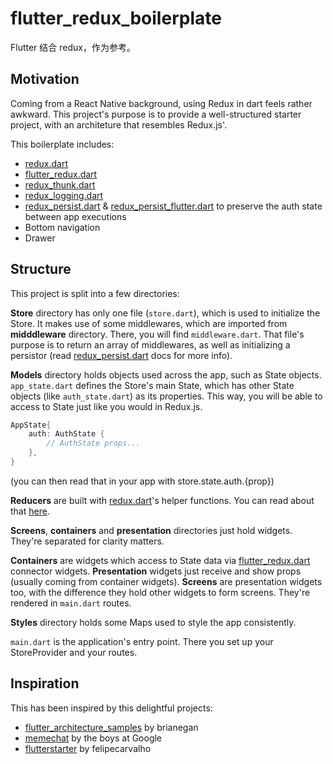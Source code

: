 # flutter_redux_boilerplate

Flutter 结合 redux，作为参考。

## Motivation

Coming from a React Native background, using Redux in dart feels rather awkward. This project's purpose is to provide a well-structured starter project, with an architeture that resembles Redux.js'.

This boilerplate includes:

* [redux.dart](https://pub.dartlang.org/packages/redux)
* [flutter_redux.dart](https://pub.dartlang.org/packages/flutter_redux)
* [redux_thunk.dart](https://pub.dartlang.org/packages/redux_thunk)
* [redux_logging.dart](https://pub.dartlang.org/packages/redux_logging)
* [redux_persist.dart](https://pub.dartlang.org/packages/redux_persist) & [redux_persist_flutter.dart](https://pub.dartlang.org/packages/redux_persist_flutter) to preserve the auth state between app executions
* Bottom navigation
* Drawer

## Structure

This project is split into a few directories:

**Store** directory has only one file (`store.dart`), which is used to initialize the Store. It makes use of some middlewares, which are imported from **midddleware** directory. There, you will find `middleware.dart`. That file's purpose is to return an array of middlewares, as well as initializing a persistor (read [redux_persist.dart](https://pub.dartlang.org/packages/redux_persist) docs for more info).

**Models** directory holds objects used across the app, such as State objects. 
`app_state.dart` defines the Store's main State, which has other State objects (like `auth_state.dart`) as its properties. This way, you will be able to access to State just like you would in Redux.js. 

```dart
AppState{
    auth: AuthState {
        // AuthState props...   
    },
}
```

(you can then read that in your app with store.state.auth.{prop})

**Reducers** are built with [redux.dart](https://pub.dartlang.org/packages/redux)'s helper functions. You can read about that [here](https://github.com/johnpryan/redux.dart/blob/master/doc/combine_reducers.md).

**Screens**, **containers** and **presentation** directories just hold widgets. They're separated for clarity matters. 

**Containers** are widgets which access to State data via [flutter_redux.dart](https://pub.dartlang.org/packages/flutter_redux) connector widgets. 
**Presentation** widgets just receive and show props (usually coming from container widgets). 
**Screens** are presentation widgets too, with the difference they hold other widgets to form screens. They're rendered in `main.dart` routes.

**Styles** directory holds some Maps used to style the app consistently.

`main.dart` is the application's entry point. There you set up your StoreProvider and your routes.

## Inspiration

This has been inspired by this delightful projects:

* [flutter_architecture_samples](https://github.com/brianegan/flutter_architecture_samples/blob/master/example/redux) by brianegan
* [memechat](https://github.com/efortuna/memechat/tree/master) by the boys at Google
* [flutterstarter](https://github.com/felipecarvalho/flutterstarter) by felipecarvalho
